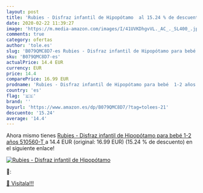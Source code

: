 ```yaml
---
layout: post
title: 'Rubies - Disfraz infantil de Hipopótamo  al 15.24 % de descuento'
date: 2020-02-22 11:39:27
image: 'https://m.media-amazon.com/images/I/41UVKDhgvVL._AC_._SL400_.jpg'
comments: true
category: ofertas
author: 'tole.es'
slug: 'B079QMC8D7-es Rubies - Disfraz infantil de Hipopótamo para bebé 1-2 años...'
sku: 'B079QMC8D7-es'
actualPrice: 14.4 EUR
currency: EUR
price: 14.4
comparePrice: 16.99 EUR
prodname: 'Rubies - Disfraz infantil de Hipopótamo para bebé  1-2 años  510560-T '
country: 'es'
flag: '🇪🇸'
brand: ''
buyurl: 'https://www.amazon.es/dp/B079QMC8D7/?tag=tolees-21'
descuento: '15.24'
average: '14.4'
---
```


Ahora mismo tienes [Rubies - Disfraz infantil de Hipopótamo para bebé  1-2 años  510560-T ](https://www.amazon.es/dp/B079QMC8D7/?tag=tolees-21) a 14.4 EUR (original: 16.99 EUR) (15.24 %  de descuento) en el siguiente enlace!

[![Rubies - Disfraz infantil de Hipopótamo ](https://m.media-amazon.com/images/I/41UVKDhgvVL._AC_._SL400_.jpg)](https://www.amazon.es/dp/B079QMC8D7/?tag=tolees-21)

🔎:


[🛒 Visítala!!!](https://www.amazon.es/dp/B079QMC8D7/?tag=tolees-21)

